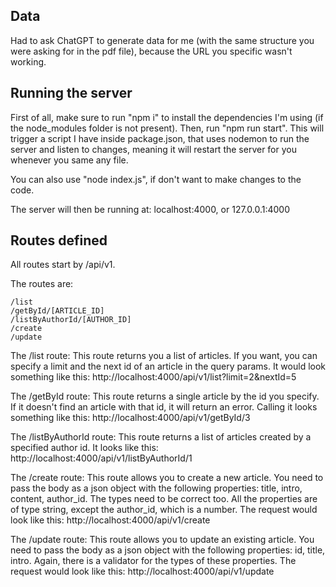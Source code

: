 
## Data

Had to ask ChatGPT to generate data for me (with the same structure you were asking for in the pdf file), because the URL you specific wasn't working.

## Running the server

First of all, make sure to run "npm i" to install the dependencies I'm using (if the node_modules folder is not present).
Then, run "npm run start". This will trigger a script I have inside package.json, that uses nodemon to run the server and listen to changes, meaning it will restart the server for you whenever you same any file.

You can also use "node index.js", if don't want to make changes to the code.

The server will then be running at: localhost:4000, or 127.0.0.1:4000

## Routes defined

All routes start by /api/v1.

The routes are:

    /list
    /getById/[ARTICLE_ID]
    /listByAuthorId/[AUTHOR_ID]
    /create
    /update

The /list route: This route returns you a list of articles. If you want, you can specify a limit and the next id of an article in the query params. It would look something like this: http://localhost:4000/api/v1/list?limit=2&nextId=5

The /getById route: This route returns a single article by the id you specify. If it doesn't find an article with that id, it will return an error. Calling it looks something like this: http://localhost:4000/api/v1/getById/3

The /listByAuthorId route: This route returns a list of articles created by a specified author id. It looks like this: http://localhost:4000/api/v1/listByAuthorId/1

The /create route: This route allows you to create a new article. You need to pass the body as a json object with the following properties: title, intro, content, author_id. The types need to be correct too. All the properties are of type string, except the author_id, which is a number.
The request would look like this: http://localhost:4000/api/v1/create

The /update route: This route allows you to update an existing article. You need to pass the body as a json object with the following properties: id, title, intro. Again, there is a validator for the types of these properties. The request would look like this: http://localhost:4000/api/v1/update

